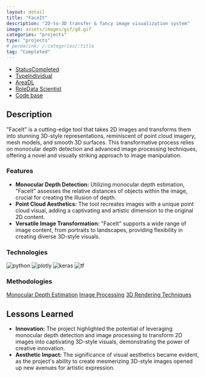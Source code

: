 ```yaml
---
layout: detail
title: "FaceIt"
description: "2D-to-3D transfer & fancy image visualization system"
image: assets/images/gif/g8.gif
categories: "projects"
type: "projects"
# permalink: /:categories/:title
tag: "Completed"
---
```


<div id="main">
	<section id='second'>
		<div class="inner no-padding">
			<div class="tag-container">
                    <ul class="actions">
                        <li><a href="#" class="button special small disable">Status</a><a href="#" class="button small disable">Completed</a></li>
                        <li><a href="#" class="button special small disable">Type</a><a href="#" class="button small disable">Individual</a></li>
                        <li><a href="#" class="button special small disable">Area</a><a href="#" class="button small disable">DL</a></li>
						<li><a href="#" class="button special small disable">Role</a><a href="#" class="button small disable">Data Scientist</a></li>
						<li><a href="#" class="button special small disable"><i class="fab fa-github"></i></a><a href="https://github.com/nipdep/FaceIt" class="button small">Code base</a></li>
                    </ul>
            </div>
			<div>
				<h2>Description</h2>
				<p>"FaceIt" is a cutting-edge tool that takes 2D images and transforms them into stunning 3D-style representations, reminiscent of point cloud imagery, mesh models, and smooth 3D surfaces. This transformative process relies on monocular depth detection and advanced image processing techniques, offering a novel and visually striking approach to image manipulation.</p>
					<h3>Features</h3>
					<ul class='fa-ul'>
						<li><i class="fa-li fa fa-check-square"></i><b>Monocular Depth Detection:</b> Utilizing monocular depth estimation, "FaceIt" assesses the relative distances of objects within the image, crucial for creating the illusion of depth.</li>
						<li><i class="fa-li fa fa-check-square"></i><b>Point Cloud Aesthetics:</b> The tool recreates images with a unique point cloud visual, adding a captivating and artistic dimension to the original 2D content.</li>
						<li><i class="fa-li fa fa-check-square"></i><b>Versatile Image Transformation:</b> "FaceIt" supports a wide range of image content, from portraits to landscapes, providing flexibility in creating diverse 3D-style visuals.</li>
					</ul>
			</div>
			<div class="row">
				<div class="6u 12u$(small)">
					<h3>Technologies</h3>
					<div class='logos-container'>
						<img src="{% link assets/images/logos/python.png %}" alt="python" class="logos">
						<img src="{% link assets/images/logos/plotly.png %}" alt="plotly" class="logos">
						<img src="{% link assets/images/logos/keras.png %}" alt="keras" class="logos">
						<img src="{% link assets/images/logos/tensorflow.png %}" alt="tf" class="logos">
					</div>
				</div>
				<div class="6u$ 12u$(small) ">
					<h3>Methodologies</h3>
					<p>
					  <a href="#" class="button small disable">Monocular Depth Estimation</a>
					  <a href="#" class="button small disable">Image Processing</a>
					  <a href="#" class="button small disable">3D Rendering Techniques</a>
					</p>
				</div>
			</div>
		</div>
	</section>
	<section id='third'>
		<div class="inner no-padding">
			<!-- <div>
				<h2>Project Visualization</h2>
				<div id="slider">  
					<div class="slides">  
					<img src="https://hhsbanner.com/wp-content/uploads/2019/03/victoria_falls-900x300.jpg" width="100%" />
					</div>
					<div class="slides">  
					<img src="https://blog.cognifit.com/wp-content/uploads/2019/11/hiking-900x300.jpg" width="100%" />
					</div>
					<div class="slides">  
					<img src="https://travelfree.info/wp-content/uploads/2018/02/croatia-waterfall-in-deep-forest-of-Cr-12755165-900x300.jpg" width="100%" />
					</div> 
					<div class="slides">  
					<img src="https://www.piemonturismo.it/site/wp-content/uploads/2014/07/13-laghi-grande.jpg" width="100%" />
					</div> 
					<div class="slides">  
					<img src="https://improvephotography.com/wp-content/uploads/2017/09/Julian-Baird-20170914-3-900px.jpg" width="100%" />
					</div>  
				</div>
				<script src="{{ site.baseurl }}/assets/js/image_slider.js"></script>
			</div> -->
			<div>
				<h2>Lessons Learned</h2>
				<ul class='fa-ul'>
					<li><i class="fa-li fa fa-check-square"></i><b>Innovation:</b> The project highlighted the potential of leveraging monocular depth detection and image processing to transform 2D images into captivating 3D-style visuals, demonstrating the power of creative innovation.</li>
					<li><i class="fa-li fa fa-check-square"></i><b>Aesthetic Impact:</b> The significance of visual aesthetics became evident, as the project's ability to create mesmerizing 3D-style images opened up new avenues for artistic expression.</li>
				</ul>
			</div>
		</div>
	</section>
</div>



	

